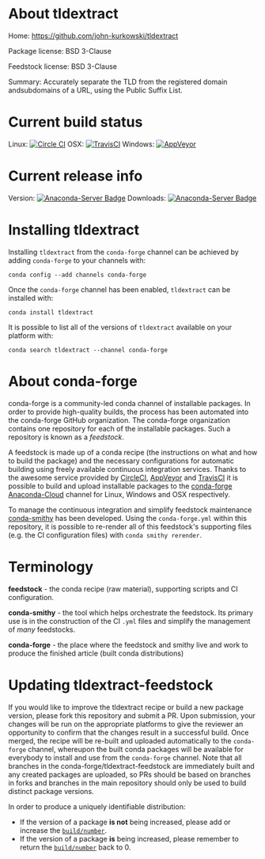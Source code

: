 About tldextract
================

Home: https://github.com/john-kurkowski/tldextract

Package license: BSD 3-Clause

Feedstock license: BSD 3-Clause

Summary: Accurately separate the TLD from the registered domain andsubdomains of a URL, using the Public Suffix List.



Current build status
====================

Linux: [![Circle CI](https://circleci.com/gh/conda-forge/tldextract-feedstock.svg?style=shield)](https://circleci.com/gh/conda-forge/tldextract-feedstock)
OSX: [![TravisCI](https://travis-ci.org/conda-forge/tldextract-feedstock.svg?branch=master)](https://travis-ci.org/conda-forge/tldextract-feedstock)
Windows: [![AppVeyor](https://ci.appveyor.com/api/projects/status/github/conda-forge/tldextract-feedstock?svg=True)](https://ci.appveyor.com/project/conda-forge/tldextract-feedstock/branch/master)

Current release info
====================
Version: [![Anaconda-Server Badge](https://anaconda.org/conda-forge/tldextract/badges/version.svg)](https://anaconda.org/conda-forge/tldextract)
Downloads: [![Anaconda-Server Badge](https://anaconda.org/conda-forge/tldextract/badges/downloads.svg)](https://anaconda.org/conda-forge/tldextract)

Installing tldextract
=====================

Installing `tldextract` from the `conda-forge` channel can be achieved by adding `conda-forge` to your channels with:

```
conda config --add channels conda-forge
```

Once the `conda-forge` channel has been enabled, `tldextract` can be installed with:

```
conda install tldextract
```

It is possible to list all of the versions of `tldextract` available on your platform with:

```
conda search tldextract --channel conda-forge
```


About conda-forge
=================

conda-forge is a community-led conda channel of installable packages.
In order to provide high-quality builds, the process has been automated into the
conda-forge GitHub organization. The conda-forge organization contains one repository
for each of the installable packages. Such a repository is known as a *feedstock*.

A feedstock is made up of a conda recipe (the instructions on what and how to build
the package) and the necessary configurations for automatic building using freely
available continuous integration services. Thanks to the awesome service provided by
[CircleCI](https://circleci.com/), [AppVeyor](http://www.appveyor.com/)
and [TravisCI](https://travis-ci.org/) it is possible to build and upload installable
packages to the [conda-forge](https://anaconda.org/conda-forge)
[Anaconda-Cloud](http://docs.anaconda.org/) channel for Linux, Windows and OSX respectively.

To manage the continuous integration and simplify feedstock maintenance
[conda-smithy](http://github.com/conda-forge/conda-smithy) has been developed.
Using the ``conda-forge.yml`` within this repository, it is possible to re-render all of
this feedstock's supporting files (e.g. the CI configuration files) with ``conda smithy rerender``.


Terminology
===========

**feedstock** - the conda recipe (raw material), supporting scripts and CI configuration.

**conda-smithy** - the tool which helps orchestrate the feedstock.
                   Its primary use is in the construction of the CI ``.yml`` files
                   and simplify the management of *many* feedstocks.

**conda-forge** - the place where the feedstock and smithy live and work to
                  produce the finished article (built conda distributions)


Updating tldextract-feedstock
=============================

If you would like to improve the tldextract recipe or build a new
package version, please fork this repository and submit a PR. Upon submission,
your changes will be run on the appropriate platforms to give the reviewer an
opportunity to confirm that the changes result in a successful build. Once
merged, the recipe will be re-built and uploaded automatically to the
`conda-forge` channel, whereupon the built conda packages will be available for
everybody to install and use from the `conda-forge` channel.
Note that all branches in the conda-forge/tldextract-feedstock are
immediately built and any created packages are uploaded, so PRs should be based
on branches in forks and branches in the main repository should only be used to
build distinct package versions.

In order to produce a uniquely identifiable distribution:
 * If the version of a package **is not** being increased, please add or increase
   the [``build/number``](http://conda.pydata.org/docs/building/meta-yaml.html#build-number-and-string).
 * If the version of a package **is** being increased, please remember to return
   the [``build/number``](http://conda.pydata.org/docs/building/meta-yaml.html#build-number-and-string)
   back to 0.
